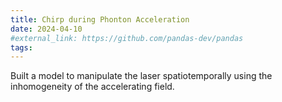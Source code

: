 ```yaml
---
title: Chirp during Phonton Acceleration
date: 2024-04-10
#external_link: https://github.com/pandas-dev/pandas
tags:
---
```


Built a model to manipulate the laser spatiotemporally using the inhomogeneity of the accelerating field.

<!--more-->

